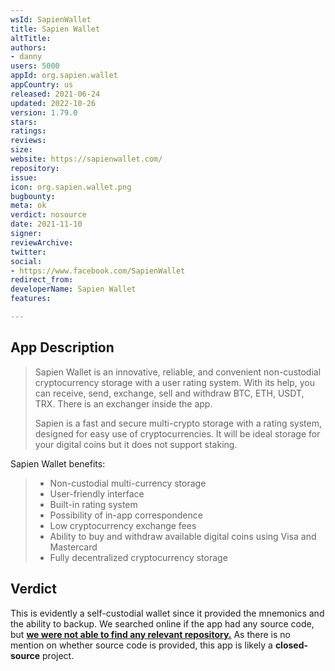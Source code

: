 ```yaml
---
wsId: SapienWallet
title: Sapien Wallet
altTitle: 
authors:
- danny
users: 5000
appId: org.sapien.wallet
appCountry: us
released: 2021-06-24
updated: 2022-10-26
version: 1.79.0
stars: 
ratings: 
reviews: 
size: 
website: https://sapienwallet.com/
repository: 
issue: 
icon: org.sapien.wallet.png
bugbounty: 
meta: ok
verdict: nosource
date: 2021-11-10
signer: 
reviewArchive: 
twitter: 
social:
- https://www.facebook.com/SapienWallet
redirect_from: 
developerName: Sapien Wallet
features: 

---
```


## App Description

> Sapien Wallet is an innovative, reliable, and convenient non-custodial cryptocurrency storage with a user rating system. With its help, you can receive, send, exchange, sell and withdraw BTC, ETH, USDT, TRX. There is an exchanger inside the app.
>
> Sapien is a fast and secure multi-crypto storage with a rating system, designed for easy use of cryptocurrencies. It will be ideal storage for your digital coins but it does not support staking.
>
Sapien Wallet benefits:
> - Non-custodial multi-currency storage
> - User-friendly interface
> - Built-in rating system
> - Possibility of in-app correspondence
> - Low cryptocurrency exchange fees
> - Ability to buy and withdraw available digital coins using Visa and Mastercard
> - Fully decentralized cryptocurrency storage

## Verdict

This is evidently a self-custodial wallet since it provided the mnemonics and the ability to backup. We searched online if the app had any source code, but [**we were not able to find any relevant repository.**](https://github.com/search?q=sapien+wallet&type=repositories) As there is no mention on whether source code is provided, this app is likely a **closed-source** project.
